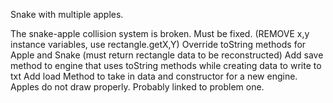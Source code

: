 Snake with multiple apples.

The snake-apple collision system is broken. Must be fixed. (REMOVE x,y instance variables, use rectangle.getX,Y)
Override toString methods for Apple and Snake (must return rectangle data to be reconstructed)
Add save method to engine that uses toString methods while creating data to write to txt
Add load Method to take in data and constructor for a new engine.
Apples do not draw properly. Probably linked to problem one.
